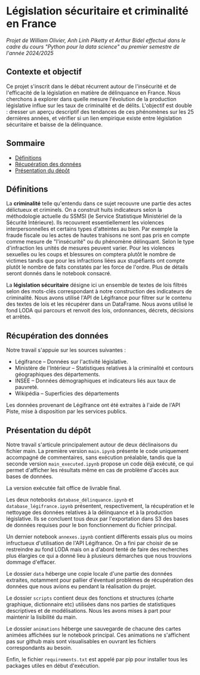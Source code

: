 # Législation sécuritaire et criminalité en France

*Projet de William Olivier, Anh Linh Piketty et Arthur Bidel effectué dans le cadre du cours "Python pour la data science" au premier semestre de l'année 2024/2025*

## Contexte et objectif

Ce projet s'inscrit dans le débat récurrent autour de l'insécurité et de l'efficacité de la législation en matière de délinquance en France. Nous cherchons à explorer dans quelle mesure l'évolution de la production législative influe sur les taux de criminalité et de délits. L'objectif est double : dresser un aperçu descriptif des tendances de ces phénomènes sur les 25 dernières années, et vérifier si un lien empirique existe entre législation sécuritaire et baisse de la délinquance.

## Sommaire

* [Définitions](#section1)
* [Récupération des données](#section2)
* [Présentation du dépôt](#section3)

## Définitions <a class="anchor" id="section1"></a>

La **criminalité** telle qu'entendu dans ce sujet recouvre une partie des actes délictueux et criminels. On a construit huits indicateurs selon la méthodologie actuelle du SSMSI (le Service Statistique Ministériel de la Sécurité Intérieure). Ils recouvrent essentiellement les violences interpersonnelles et certains types d'atteintes au bien. Par exemple la fraude fiscale ou les actes de hautes trahisons ne sont pas pris en compte comme mesure de "l'insécurité" ou du phénomène délinquant. Selon le type d'infraction les unités de mesures peuvent varier. Pour les violences sexuelles ou les coups et blessures on comptera plutôt le nombre de victimes tandis que pour les infractions liées aux stupéfiants ont compte plutôt le nombre de faits constatés par les force de l'ordre. Plus de détails seront donnés dans le notebook consacré.

La **législation sécuritaire** désigne ici un ensemble de textes de lois filtrés selon des mots-clés correspondant à notre construction des indicateurs de criminalité. Nous avons utilisé l'API de Légifrance pour filtrer sur le contenu des textes de lois et les récupérer dans un DataFrame. Nous avons utilisé le fond LODA qui parcours et renvoit des lois, ordonnances, décrets, décisions et arrêtés. 

## Récupération des données <a class="anchor" id="section2"></a>

Notre travail s'appuie sur les sources suivantes :

* Légifrance – Données sur l'activité législative.
* Ministère de l'Intérieur – Statistiques relatives à la criminalité et contours géographiques des départements.
* INSEE – Données démographiques et indicateurs liés aux taux de pauvreté.
* Wikipédia – Superficies des départements 

Les données provenant de Légifrance ont été extraites à l'aide de l'API Piste, mise à disposition par les services publics.

## Présentation du dépôt <a class="anchor" id="section3"></a>

Notre travail s'articule principalement autour de deux déclinaisons du fichier main. La première version `main.ipynb` présente le code uniquement accompagné de commentaires, sans exécution préalable, tandis que la seconde version `main_executed.ipynb` propose un code déjà exécuté, ce qui permet d'afficher les résultats même en cas de problème d'accès aux bases de données.

La version exécutée fait office de livrable final.

Les deux notebooks `database_délinquance.ipynb` et `database_légifrance.ipynb` présentent, respectivement, la récupération et le nettoyage des données relatives à la délinquance et à la production législative. Ils se concluent tous deux par l'exportation dans S3 des bases de données requises pour le bon fonctionnement du fichier principal.

Un dernier notebook `annexes.ipynb` contient différents essais plus ou moins infructueux d'utilisation de l'API Légifrance. On a fini par choisir de se restreindre au fond LODA mais on a d'abord tenté de faire des recherches plus élargies ce qui a donné lieu à plusieurs démarches que nous trouvions dommage d'effacer.

Le dossier `data` héberge une copie locale d'une partie des données extraites, notamment pour pallier d'éventuel problèmes de récupération des données que nous avions eu pendant la réalisation du projet.

Le dossier `scripts` contient deux des fonctions et structures (charte graphique, dictionnaire etc) utilisées dans nos parties de statistiques descriptives et de modélisations. Nous les avons mises à part pour maintenir la lisibilité du main.

Le dossier `animations` héberge une sauvegarde de chacune des cartes animées affichées sur le notebook principal. Ces animations ne s'affichent pas sur github mais sont visualisables en ouvrant les fichiers correspondants au besoin.

Enfin, le fichier `requirements.txt` est appelé par pip pour installer tous les packages utiles en début d'exécution.